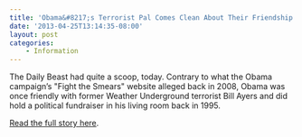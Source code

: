 ```yaml
---
title: 'Obama&#8217;s Terrorist Pal Comes Clean About Their Friendship'
date: '2013-04-25T13:14:35-08:00'
layout: post
categories:
    - Information
---
```


The Daily Beast had quite a scoop, today. Contrary to what the Obama campaign’s "Fight the Smears" website alleged back in 2008, Obama was once friendly with former Weather Underground terrorist Bill Ayers and did hold a political fundraiser in his living room back in 1995.

[Read the full story here](https://www.breitbart.com/InstaBlog/2013/04/24/Obama-s-Terrorist-Pal-Comes-Clean-About-Their-Friendship).